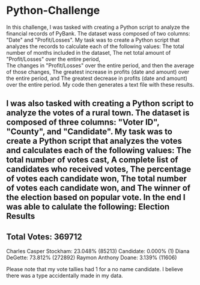 # Python-Challenge
In this challenge, I was tasked with creating a Python script to analyze the financial records of PyBank. 
The dataset wass composed of two columns: "Date" and "Profit/Losses". My task was to create a Python script that analyzes the records 
to calculate each of the following values:
    The total number of months included in the dataset, 
    The net total amount of "Profit/Losses" over the entire period,  
    The changes in "Profit/Losses" over the entire period, and then the average of those changes, 
    The greatest increase in profits (date and amount) over the entire period, and
    The greatest decrease in profits (date and amount) over the entire period. 
My code then generates a text file with these results. 

I was also tasked with creating a Python script to analyze the votes of a rural town. 
The dataset is composed of three columns: "Voter ID", "County", and "Candidate". My task was to create a Python script 
that analyzes the votes and calculates each of the following values:
    The total number of votes cast, 
    A complete list of candidates who received votes, 
    The percentage of votes each candidate won, 
    The total number of votes each candidate won, and
    The winner of the election based on popular vote.
In the end I was able to calulate the following:
Election Results
-------------------------
Total Votes: 369712
-------------------------
Charles Casper Stockham: 23.048% (85213)
Candidate: 0.000% (1)
Diana DeGette: 73.812% (272892)
Raymon Anthony Doane: 3.139% (11606)

Please note that my vote tallies had 1 for a no name candidate. I believe there was a type accidentally made in my data.

